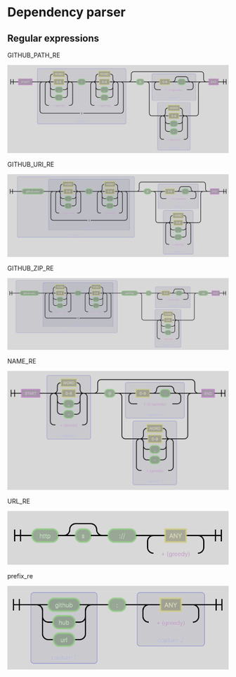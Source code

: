 # Dependency parser

## Regular expressions

GITHUB\_PATH\_RE

![](../.gitbook/assets/GITHUB_PATH_RE%20%282%29.png)

GITHUB\_URI\_RE

![](../.gitbook/assets/GITHUB_URI_RE%20%285%29.png)

GITHUB\_ZIP\_RE

![](../.gitbook/assets/GITHUB_ZIP_RE%20%283%29.png)

NAME\_RE

![](../.gitbook/assets/NAME_RE%20%282%29.png)

URL\_RE

![](../.gitbook/assets/URL_RE.png)

prefix\_re

![](../.gitbook/assets/prefix_re%20%283%29.png)

